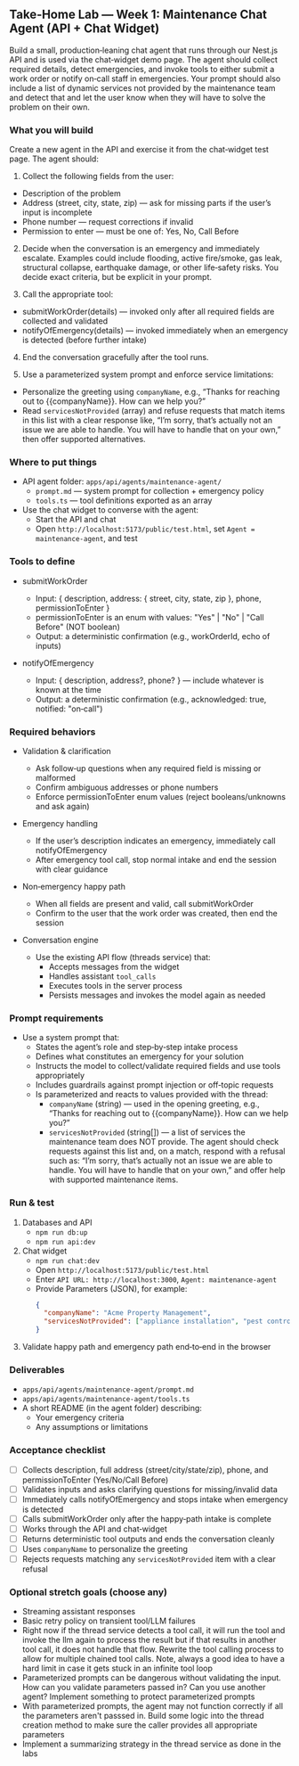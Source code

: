 ## Take‑Home Lab — Week 1: Maintenance Chat Agent (API + Chat Widget)

Build a small, production‑leaning chat agent that runs through our Nest.js API and is used via the chat‑widget demo page. The agent should collect required details, detect emergencies, and invoke tools to either submit a work order or notify on‑call staff in emergencies.  Your prompt should also include a list of dynamic services not provided by the maintenance team and detect that and let the user know when they will have to solve the problem on their own.

### What you will build

Create a new agent in the API and exercise it from the chat‑widget test page. The agent should:

1) Collect the following fields from the user:
- Description of the problem
- Address (street, city, state, zip) — ask for missing parts if the user’s input is incomplete
- Phone number — request corrections if invalid
- Permission to enter — must be one of: Yes, No, Call Before

2) Decide when the conversation is an emergency and immediately escalate. Examples could include flooding, active fire/smoke, gas leak, structural collapse, earthquake damage, or other life‑safety risks. You decide exact criteria, but be explicit in your prompt.

3) Call the appropriate tool:
- submitWorkOrder(details) — invoked only after all required fields are collected and validated
- notifyOfEmergency(details) — invoked immediately when an emergency is detected (before further intake)

4) End the conversation gracefully after the tool runs.

5) Use a parameterized system prompt and enforce service limitations:
- Personalize the greeting using `companyName`, e.g., “Thanks for reaching out to {{companyName}}. How can we help you?”
- Read `servicesNotProvided` (array) and refuse requests that match items in this list with a clear response like, “I’m sorry, that’s actually not an issue we are able to handle. You will have to handle that on your own,” then offer supported alternatives.

### Where to put things

- API agent folder: `apps/api/agents/maintenance-agent/`
  - `prompt.md` — system prompt for collection + emergency policy
  - `tools.ts` — tool definitions exported as an array
- Use the chat widget to converse with the agent:
  - Start the API and chat
  - Open `http://localhost:5173/public/test.html`, set `Agent = maintenance-agent`, and test

### Tools to define

- submitWorkOrder
  - Input: { description, address: { street, city, state, zip }, phone, permissionToEnter }
  - permissionToEnter is an enum with values: "Yes" | "No" | "Call Before" (NOT boolean)
  - Output: a deterministic confirmation (e.g., workOrderId, echo of inputs)

- notifyOfEmergency
  - Input: { description, address?, phone? } — include whatever is known at the time
  - Output: a deterministic confirmation (e.g., acknowledged: true, notified: "on‑call")

### Required behaviors

- Validation & clarification
  - Ask follow‑up questions when any required field is missing or malformed
  - Confirm ambiguous addresses or phone numbers
  - Enforce permissionToEnter enum values (reject booleans/unknowns and ask again)

- Emergency handling
  - If the user’s description indicates an emergency, immediately call notifyOfEmergency
  - After emergency tool call, stop normal intake and end the session with clear guidance

- Non‑emergency happy path
  - When all fields are present and valid, call submitWorkOrder
  - Confirm to the user that the work order was created, then end the session

- Conversation engine
  - Use the existing API flow (threads service) that:
    - Accepts messages from the widget
    - Handles assistant `tool_calls`
    - Executes tools in the server process
    - Persists messages and invokes the model again as needed

### Prompt requirements

- Use a system prompt that:
  - States the agent’s role and step‑by‑step intake process
  - Defines what constitutes an emergency for your solution
  - Instructs the model to collect/validate required fields and use tools appropriately
  - Includes guardrails against prompt injection or off‑topic requests
  - Is parameterized and reacts to values provided with the thread:
    - `companyName` (string) — used in the opening greeting, e.g., “Thanks for reaching out to {{companyName}}. How can we help you?”
    - `servicesNotProvided` (string[]) — a list of services the maintenance team does NOT provide. The agent should check requests against this list and, on a match, respond with a refusal such as: “I’m sorry, that’s actually not an issue we are able to handle. You will have to handle that on your own,” and offer help with supported maintenance items.

### Run & test

1) Databases and API
   - `npm run db:up`
   - `npm run api:dev`
2) Chat widget
   - `npm run chat:dev`
   - Open `http://localhost:5173/public/test.html`
   - Enter `API URL: http://localhost:3000`, `Agent: maintenance-agent`
   - Provide Parameters (JSON), for example:
     ```json
     {
       "companyName": "Acme Property Management",
       "servicesNotProvided": ["appliance installation", "pest control", "landscaping"]
     }
     ```
3) Validate happy path and emergency path end‑to‑end in the browser

### Deliverables

- `apps/api/agents/maintenance-agent/prompt.md`
- `apps/api/agents/maintenance-agent/tools.ts`
- A short README (in the agent folder) describing:
  - Your emergency criteria
  - Any assumptions or limitations

### Acceptance checklist

- [ ] Collects description, full address (street/city/state/zip), phone, and permissionToEnter (Yes/No/Call Before)
- [ ] Validates inputs and asks clarifying questions for missing/invalid data
- [ ] Immediately calls notifyOfEmergency and stops intake when emergency is detected
- [ ] Calls submitWorkOrder only after the happy‑path intake is complete
- [ ] Works through the API and chat‑widget 
- [ ] Returns deterministic tool outputs and ends the conversation cleanly
- [ ] Uses `companyName` to personalize the greeting
- [ ] Rejects requests matching any `servicesNotProvided` item with a clear refusal

### Optional stretch goals (choose any)

- Streaming assistant responses
- Basic retry policy on transient tool/LLM failures
- Right now if the thread service detects a tool call, it will run the tool and invoke the llm again to process the result but if that results in another tool call, it does not handle that flow.  Rewrite the tool calling process to allow for multiple chained tool calls. Note, always a good idea to have a hard limit in case it gets stuck in an infinite tool loop
- Parameterized prompts can be dangerous without validating the input. How can you validate parameters passed in? Can you use another agent? Implement something to protect parameterized prompts
- With parameterized prompts, the agent may not function correctly if all the parameters aren't passsed in. Build some logic into the thread creation method to make sure the caller provides all appropriate parameters
- Implement a summarizing strategy in the thread service as done in the labs
